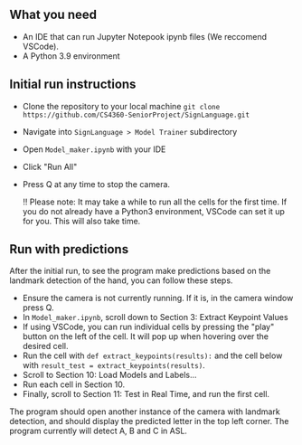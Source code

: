 ## What you need
- An IDE that can run Jupyter Notepook ipynb files (We reccomend VSCode).
- A Python 3.9 environment

## Initial run instructions
- Clone the repository to your local machine ```git clone https://github.com/CS4360-SeniorProject/SignLanguage.git```
- Navigate into ```SignLanguage > Model Trainer``` subdirectory
- Open ```Model_maker.ipynb``` with your IDE
- Click "Run All"
- Press Q at any time to stop the camera.

  !! Please note: It may take a while to run all the cells for the first time. If you do not already have a Python3 environment, VSCode can set it up for you. This will also take time.
  
## Run with predictions
After the initial run, to see the program make predictions based on the landmark detection of the hand, you can follow these steps.

- Ensure the camera is not currently running. If it is, in the camera window press Q.
- In ```Model_maker.ipynb```, scroll down to Section 3: Extract Keypoint Values
- If using VSCode, you can run individual cells by pressing the "play" button on the left of the cell. It will pop up when hovering over the desired cell.
- Run the cell with ```def extract_keypoints(results):``` and the cell below with ```result_test = extract_keypoints(results)```.
- Scroll to Section 10: Load Models and Labels...
- Run each cell in Section 10.
- Finally, scroll to Section 11: Test in Real Time, and run the first cell.

The program should open another instance of the camera with landmark detection, and should display the predicted letter in the top left corner. The program currently will detect A, B and C in ASL.